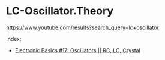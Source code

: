 # LC-Oscillator.Theory
https://www.youtube.com/results?search_query=lc+oscillator

index:
- [Electronic Basics #17: Oscillators || RC, LC, Crystal](https://youtu.be/eYVOdlK15Og)
